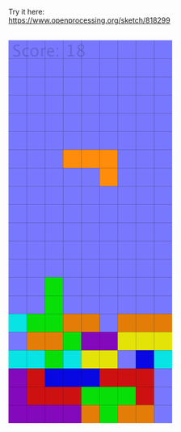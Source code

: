 Try it here:<br/>
https://www.openprocessing.org/sketch/818299 <br/><br/>

![](https://github.com/MikkoKur/ProcessingSketches/blob/master/OOPTetris/Pic.png)
